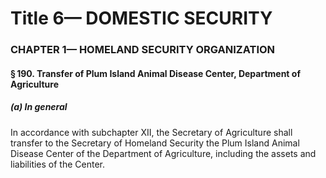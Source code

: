 
# Title 6— DOMESTIC SECURITY
### CHAPTER 1— HOMELAND SECURITY ORGANIZATION
#### § 190. Transfer of Plum Island Animal Disease Center, Department of Agriculture
##### (a) In general

In accordance with subchapter XII, the Secretary of Agriculture shall transfer to the Secretary of Homeland Security the Plum Island Animal Disease Center of the Department of Agriculture, including the assets and liabilities of the Center.
